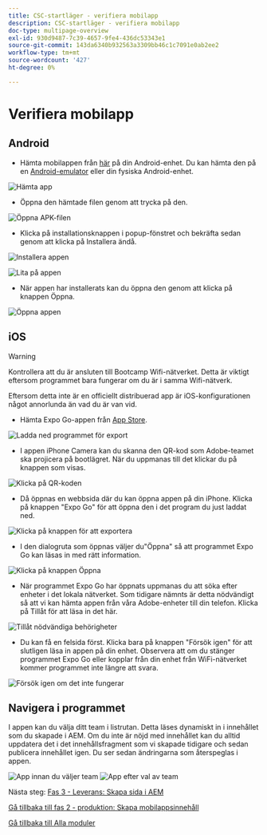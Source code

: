 ```yaml
---
title: CSC-startläger - verifiera mobilapp
description: CSC-startläger - verifiera mobilapp
doc-type: multipage-overview
exl-id: 930d9487-7c39-4657-9fe4-436dc53343e1
source-git-commit: 143da6340b932563a3309bb46c1c7091e0ab2ee2
workflow-type: tm+mt
source-wordcount: '427'
ht-degree: 0%

---
```


# Verifiera mobilapp

## Android

- Hämta mobilappen från [här](https://tinyurl.com/CSCBootcampApp) på din Android-enhet. Du kan hämta den på en [Android-emulator](https://developer.android.com/studio/run/emulator) eller din fysiska Android-enhet.

![Hämta app](./images/delivery-app-android-download.png)

- Öppna den hämtade filen genom att trycka på den.

![Öppna APK-filen](./images/delivery-app-android-install.png)

- Klicka på installationsknappen i popup-fönstret och bekräfta sedan genom att klicka på Installera ändå.

![Installera appen](./images/delivery-app-android-install-prompt.png)

![Lita på appen](./images/delivery-app-android-install-anyway.png)

- När appen har installerats kan du öppna den genom att klicka på knappen Öppna.

![Öppna appen](./images/delivery-app-android-open.png)


## iOS

>[!WARNING]
>
> Kontrollera att du är ansluten till Bootcamp Wifi-nätverket. Detta är viktigt eftersom programmet bara fungerar om du är i samma Wifi-nätverk.

Eftersom detta inte är en officiellt distribuerad app är iOS-konfigurationen något annorlunda än vad du är van vid.

- Hämta Expo Go-appen från [App Store](https://itunes.apple.com/app/apple-store/id982107779).

![Ladda ned programmet för export](./images/delivery-app-ios-download.png)

- I appen iPhone Camera kan du skanna den QR-kod som Adobe-teamet ska projicera på bootlägret. När du uppmanas till det klickar du på knappen som visas.

![Klicka på QR-koden](./images/delivery-app-ios-scan.png)

- Då öppnas en webbsida där du kan öppna appen på din iPhone. Klicka på knappen &quot;Expo Go&quot; för att öppna den i det program du just laddat ned.

![Klicka på knappen för att exportera &#x200B;](./images/delivery-app-ios-open-expo.png)

- I den dialogruta som öppnas väljer du&quot;Öppna&quot; så att programmet Expo Go kan läsas in med rätt information.

![Klicka på knappen Öppna](./images/delivery-app-ios-open.png)

- När programmet Expo Go har öppnats uppmanas du att söka efter enheter i det lokala nätverket. Som tidigare nämnts är detta nödvändigt så att vi kan hämta appen från våra Adobe-enheter till din telefon. Klicka på Tillåt för att läsa in det här.

![Tillåt nödvändiga behörigheter](./images/delivery-app-ios-allow.png)

- Du kan få en felsida först. Klicka bara på knappen &quot;Försök igen&quot; för att slutligen läsa in appen på din enhet. Observera att om du stänger programmet Expo Go eller kopplar från din enhet från WiFi-nätverket kommer programmet inte längre att svara.

![Försök igen om det inte fungerar](./images/delivery-app-ios-retry.png)

## Navigera i programmet

I appen kan du välja ditt team i listrutan. Detta läses dynamiskt in i innehållet som du skapade i AEM. Om du inte är nöjd med innehållet kan du alltid uppdatera det i det innehållsfragment som vi skapade tidigare och sedan publicera innehållet igen. Du ser sedan ändringarna som återspeglas i appen.

![App innan du väljer team](./images/delivery-app-initial.png)
![App efter val av team](./images/delivery-app-loaded.png)

Nästa steg: [Fas 3 - Leverans: Skapa sida i AEM](./page-in-aem.md)

[Gå tillbaka till fas 2 - produktion: Skapa mobilappsinnehåll](../production/app.md)

[Gå tillbaka till Alla moduler](../../overview.md)
